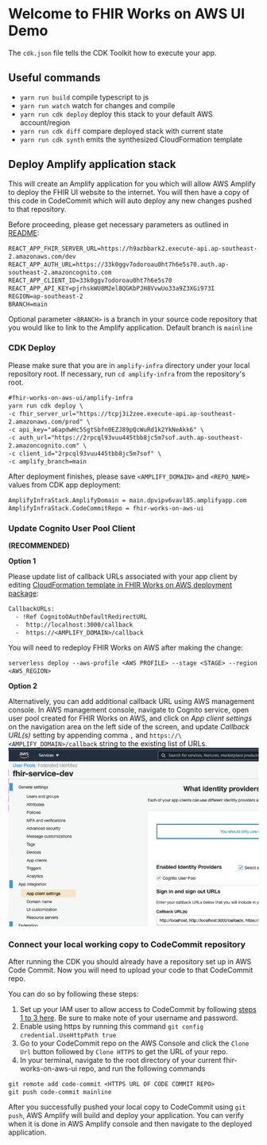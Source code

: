 # Welcome to FHIR Works on AWS UI Demo

The `cdk.json` file tells the CDK Toolkit how to execute your app.

## Useful commands

- `yarn run build` compile typescript to js
- `yarn run watch` watch for changes and compile
- `yarn run cdk deploy` deploy this stack to your default AWS account/region
- `yarn run cdk diff` compare deployed stack with current state
- `yarn run cdk synth` emits the synthesized CloudFormation template

## Deploy Amplify application stack

This will create an Amplify application for you which will allow AWS Amplify to deploy the FHIR UI website to the internet. You will then have a copy of this code in CodeCommit which will auto deploy any new changes pushed to that repository.

Before proceeding, please get necessary parameters as outlined in [README](../README.md):

```
REACT_APP_FHIR_SERVER_URL=https://h9azbbark2.execute-api.ap-southeast-2.amazonaws.com/dev
REACT_APP_AUTH_URL=https://33k0ggv7odoroau0ht7h6e5s70.auth.ap-southeast-2.amazoncognito.com
REACT_APP_CLIENT_ID=33k0ggv7odoroau0ht7h6e5s70
REACT_APP_API_KEY=pjrhskWU8M2el8QGKbPJH8VvwUo33a9Z3XGi973I
REGION=ap-southeast-2
BRANCH=main
```

Optional parameter `<BRANCH>` is a branch in your source code repository that you would like to link to the Amplify application. Default branch is `mainline`

### CDK Deploy

Please make sure that you are in `amplify-infra` directory under your local repository root. If necessary, run `cd amplify-infra` from the repository's root.

```
#fhir-works-on-aws-ui/amplify-infra
yarn run cdk deploy \
-c fhir_server_url="https://tcpj3i2zee.execute-api.ap-southeast-2.amazonaws.com/prod" \
-c api_key="a6apdwHc5SgtSbfn0EZJ89pQcWuRd1k2YkNeAkk6" \
-c auth_url="https://2rpcql93vuu445tbb8jc5m7sof.auth.ap-southeast-2.amazoncognito.com" \
-c client_id="2rpcql93vuu445tbb8jc5m7sof" \
-c amplify_branch=main
```

After deployment finishes, please save `<AMPLIFY_DOMAIN>` and `<REPO_NAME>` values from CDK app deployment:

```
AmplifyInfraStack.AmplifyDomain = main.dpvipv6vavl85.amplifyapp.com
AmplifyInfraStack.CodeCommitRepo = fhir-works-on-aws-ui
```

### Update Cognito User Pool Client

**(RECOMMENDED)**

**Option 1** 

Please update list of callback URLs associated with your app client by editing [CloudFormation template in FHIR Works on AWS deployment package](https://github.com/awslabs/fhir-works-on-aws-deployment/blob/enable-cors/cloudformation/cognito.yaml#L40):

```
CallbackURLs:
  - !Ref CognitoOAuthDefaultRedirectURL
  -  http://localhost:3000/callback
  -  https://<AMPLIFY_DOMAIN>/callback

```

You will need to redeploy FHIR Works on AWS after making the change:

```
serverless deploy --aws-profile <AWS PROFILE> --stage <STAGE> --region <AWS_REGION>
```

**Option 2**

Alternatively, you can add additional callback URL using AWS management console.
In AWS management console, navigate to Cognito service, open user pool created for FHIR Works on AWS, and click on _App client settings_ on the navigation area on the left side of the screen, and update _Callback URL(s)_ setting by appending comma `,` and `https://\<AMPLIFY_DOMAIN>/callback` string to the existing list of URLs.
![AWS Amplify Console Screeshot](../docs/amplify-callback-urls.png)

### Connect your local working copy to CodeCommit repository

 
 After running the CDK you should already have a repository set up in AWS Code Commit. Now you will need to upload your code to that CodeCommit repo.

You can do so by following these steps:
1. Set up your IAM user to allow access to CodeCommit by following [steps 1 to 3 here](https://docs.aws.amazon.com/codecommit/latest/userguide/setting-up-gc.html?icmpid=docs_acc_console_connect_np). Be sure to make note of your username and password.
2. Enable using https by running this command `git config credential.UseHttpPath true`
3. Go to your CodeCommit repo on the AWS Console and click the `Clone Url` button followed by `Clone HTTPS` to get the URL of your repo.
4. In your terminal, navigate to the root directory of your current fhir-works-on-aws-ui repo, and run the following commands
```
git remote add code-commit <HTTPS URL OF CODE COMMIT REPO>
git push code-commit mainline 
```

After you successfully pushed your local copy to CodeCommit using `git push`, AWS Amplify will build and deploy your application. You can verify when it is done in AWS Amplify console and then navigate to the deployed application.
